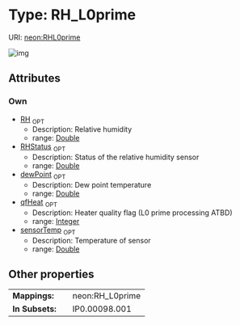 
# Type: RH_L0prime




URI: [neon:RHL0prime](https://data.neonscience.org/RHL0prime)


![img](http://yuml.me/diagram/nofunky;dir:TB/class/[RHL0prime&#124;sensorTemp:double%20%3F;RH:double%20%3F;dewPoint:double%20%3F;RHStatus:double%20%3F;qfHeat:integer%20%3F])

## Attributes


### Own

 * [RH](RH.md)  <sub>OPT</sub>
    * Description: Relative humidity
    * range: [Double](types/Double.md)
 * [RHStatus](RHStatus.md)  <sub>OPT</sub>
    * Description: Status of the relative humidity sensor
    * range: [Double](types/Double.md)
 * [dewPoint](dewPoint.md)  <sub>OPT</sub>
    * Description: Dew point temperature
    * range: [Double](types/Double.md)
 * [qfHeat](qfHeat.md)  <sub>OPT</sub>
    * Description: Heater quality flag (L0 prime processing ATBD)
    * range: [Integer](types/Integer.md)
 * [sensorTemp](sensorTemp.md)  <sub>OPT</sub>
    * Description: Temperature of sensor
    * range: [Double](types/Double.md)

## Other properties

|  |  |  |
| --- | --- | --- |
| **Mappings:** | | neon:RH_L0prime |
| **In Subsets:** | | IP0.00098.001 |

